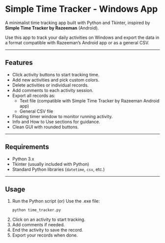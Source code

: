 # Simple Time Tracker - Windows App

A minimalist time tracking app built with Python and Tkinter, inspired by **Simple Time Tracker by Razeeman** (Android).  

Use this app to track your daily activities on Windows and export the data in a format compatible with Razeeman’s Android app or as a general CSV.

---

## Features

- Click activity buttons to start tracking time.
- Add new activities and pick custom colors.
- Delete activities or individual records.
- Add comments to each activity session.
- Export all records as:
  - Text file (compatible with Simple Time Tracker by Razeeman Android app)
  - General CSV file
- Floating timer window to monitor running activity.
- Info and How to Use sections for guidance.
- Clean GUI with rounded buttons.

---

## Requirements

- Python 3.x  
- Tkinter (usually included with Python)  
- Standard Python libraries (`datetime`, `csv`, etc.)

---

## Usage

1. Run the Python script (or) Use the .exe file:
   ```bash
   python time_tracker.py
   ```
2. Click on an activity to start tracking.
3. Add comments if needed.
4. End the activity to save the record.
5. Export your records when done.


